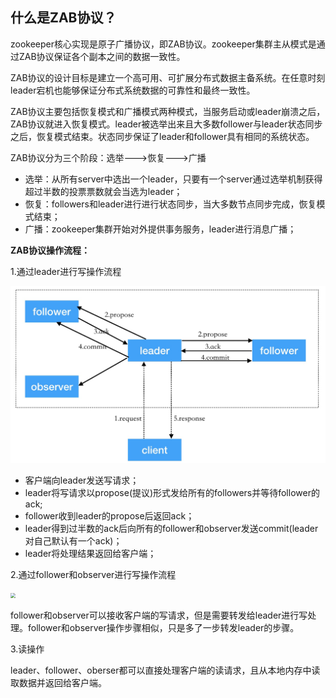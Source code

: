 ## 什么是ZAB协议？

zookeeper核心实现是原子广播协议，即ZAB协议。zookeeper集群主从模式是通过ZAB协议保证各个副本之间的数据一致性。

ZAB协议的设计目标是建立一个高可用、可扩展分布式数据主备系统。在任意时刻leader宕机也能够保证分布式系统数据的可靠性和最终一致性。

ZAB协议主要包括恢复模式和广播模式两种模式，当服务启动或leader崩溃之后，ZAB协议就进入恢复模式。leader被选举出来且大多数follower与leader状态同步之后，恢复模式结束。状态同步保证了leader和follower具有相同的系统状态。

ZAB协议分为三个阶段：选举--->恢复--->广播

- 选举：从所有server中选出一个leader，只要有一个server通过选举机制获得超过半数的投票票数就会当选为leader；
- 恢复：followers和leader进行进行状态同步，当大多数节点同步完成，恢复模式结束；
- 广播：zookeeper集群开始对外提供事务服务，leader进行消息广播；





**ZAB协议操作流程：**

1.通过leader进行写操作流程

<img src="./image/zookeeper_zab_write_operator.jpg" style="zoom: 50%;" />

- 客户端向leader发送写请求；
- leader将写请求以propose(提议)形式发给所有的followers并等待follower的ack;
- follower收到leader的propose后返回ack；
- leader得到过半数的ack后向所有的follower和observer发送commit(leader对自己默认有一个ack)；
- leader将处理结果返回给客户端；





2.通过follower和observer进行写操作流程

<img src="/Users/idea/workspace/Java_learning/docs/zookeeper/image/zookeeper_zab_read_operator.jpg" style="zoom:50%;" />

follower和observer可以接收客户端的写请求，但是需要转发给leader进行写处理。follower和observer操作步骤相似，只是多了一步转发leader的步骤。





3.读操作

leader、follower、oberser都可以直接处理客户端的读请求，且从本地内存中读取数据并返回给客户端。